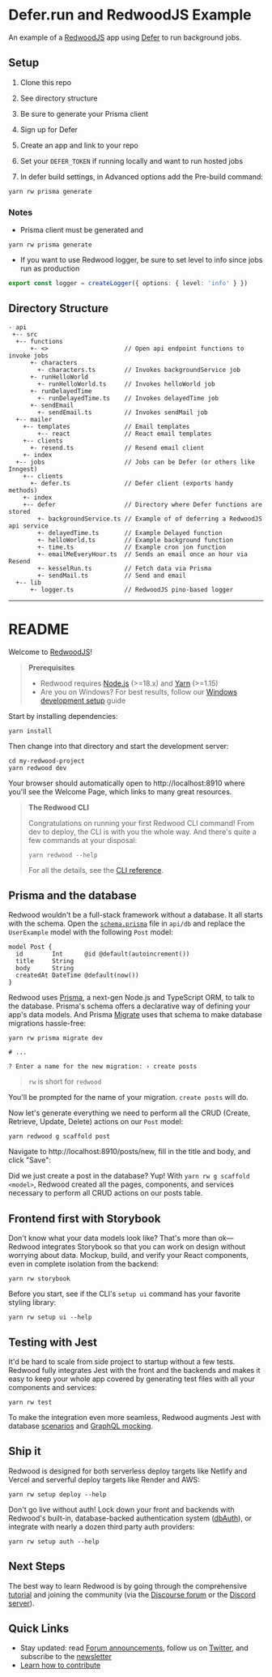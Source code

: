 # Defer.run and RedwoodJS Example

An example of a [RedwoodJS](https://www.redwoodjs.com) app using [Defer](https://www.defer.run) to run background jobs.

## Setup

1. Clone this repo

2. See directory structure

3. Be sure to generate your Prisma client

4. Sign up for Defer

5. Create an app and link to your repo

7. Set your `DEFER_TOKEN` if running locally and want to run hosted jobs

6. In defer build settings, in Advanced options add the Pre-build command:

```bash
yarn rw prisma generate
```

### Notes

* Prisma client must be generated and

```
yarn rw prisma generate
```

* If you want to use Redwood logger, be sure to set level to info since jobs run as production

```ts
export const logger = createLogger({ options: { level: 'info' } })
```

## Directory Structure

```
- api
 +-- src
  +-- functions
      +- <>                     // Open api endpoint functions to invoke jobs
      +- characters
        +- characters.ts        // Invokes backgroundService job
      +- runHelloWorld
        +- runHelloWorld.ts     // Invokes helloWorld job
      +- runDelayedTime
        +- runDelayedTime.ts    // Invokes delayedTime job
      +- sendEmail
        +- sendEmail.ts         // Invokes sendMail job
  +-- mailer
    +-- templates               // Email templates
        +-- react               // React email templates
    +-- clients
      +- resend.ts              // Resend email client
    +- index
  +-- jobs                      // Jobs can be Defer (or others like Inngest)
    +-- clients
      +- defer.ts               // Defer client (exports handy methods)
    +- index
    +-- defer                   // Directory where Defer functions are stored
        +- backgroundService.ts // Example of of deferring a RedwoodJS api service
        +- delayedTime.ts       // Example Delayed function
        +- helloWorld.ts        // Example background function
        +- time.ts              // Example cron jon function
        +- emailMeEveryHour.ts  // Sends an email once an hour via Resend
        +- kesselRun.ts         // Fetch data via Prisma
        +- sendMail.ts          // Send and email
  +-- lib
      +- logger.ts              // RedwoodJS pino-based logger
```

---

# README

Welcome to [RedwoodJS](https://redwoodjs.com)!

> **Prerequisites**
>
> - Redwood requires [Node.js](https://nodejs.org/en/) (>=18.x) and [Yarn](https://yarnpkg.com/) (>=1.15)
> - Are you on Windows? For best results, follow our [Windows development setup](https://redwoodjs.com/docs/how-to/windows-development-setup) guide

Start by installing dependencies:

```
yarn install
```

Then change into that directory and start the development server:

```
cd my-redwood-project
yarn redwood dev
```

Your browser should automatically open to http://localhost:8910 where you'll see the Welcome Page, which links to many great resources.

> **The Redwood CLI**
>
> Congratulations on running your first Redwood CLI command!
> From dev to deploy, the CLI is with you the whole way.
> And there's quite a few commands at your disposal:
> ```
> yarn redwood --help
> ```
> For all the details, see the [CLI reference](https://redwoodjs.com/docs/cli-commands).

## Prisma and the database

Redwood wouldn't be a full-stack framework without a database. It all starts with the schema. Open the [`schema.prisma`](api/db/schema.prisma) file in `api/db` and replace the `UserExample` model with the following `Post` model:

```
model Post {
  id        Int      @id @default(autoincrement())
  title     String
  body      String
  createdAt DateTime @default(now())
}
```

Redwood uses [Prisma](https://www.prisma.io/), a next-gen Node.js and TypeScript ORM, to talk to the database. Prisma's schema offers a declarative way of defining your app's data models. And Prisma [Migrate](https://www.prisma.io/migrate) uses that schema to make database migrations hassle-free:

```
yarn rw prisma migrate dev

# ...

? Enter a name for the new migration: › create posts
```

> `rw` is short for `redwood`

You'll be prompted for the name of your migration. `create posts` will do.

Now let's generate everything we need to perform all the CRUD (Create, Retrieve, Update, Delete) actions on our `Post` model:

```
yarn redwood g scaffold post
```

Navigate to http://localhost:8910/posts/new, fill in the title and body, and click "Save":

Did we just create a post in the database? Yup! With `yarn rw g scaffold <model>`, Redwood created all the pages, components, and services necessary to perform all CRUD actions on our posts table.

## Frontend first with Storybook

Don't know what your data models look like?
That's more than ok—Redwood integrates Storybook so that you can work on design without worrying about data.
Mockup, build, and verify your React components, even in complete isolation from the backend:

```
yarn rw storybook
```

Before you start, see if the CLI's `setup ui` command has your favorite styling library:

```
yarn rw setup ui --help
```

## Testing with Jest

It'd be hard to scale from side project to startup without a few tests.
Redwood fully integrates Jest with the front and the backends and makes it easy to keep your whole app covered by generating test files with all your components and services:

```
yarn rw test
```

To make the integration even more seamless, Redwood augments Jest with database [scenarios](https://redwoodjs.com/docs/testing.md#scenarios)  and [GraphQL mocking](https://redwoodjs.com/docs/testing.md#mocking-graphql-calls).

## Ship it

Redwood is designed for both serverless deploy targets like Netlify and Vercel and serverful deploy targets like Render and AWS:

```
yarn rw setup deploy --help
```

Don't go live without auth!
Lock down your front and backends with Redwood's built-in, database-backed authentication system ([dbAuth](https://redwoodjs.com/docs/authentication#self-hosted-auth-installation-and-setup)), or integrate with nearly a dozen third party auth providers:

```
yarn rw setup auth --help
```

## Next Steps

The best way to learn Redwood is by going through the comprehensive [tutorial](https://redwoodjs.com/docs/tutorial/foreword) and joining the community (via the [Discourse forum](https://community.redwoodjs.com) or the [Discord server](https://discord.gg/redwoodjs)).

## Quick Links

- Stay updated: read [Forum announcements](https://community.redwoodjs.com/c/announcements/5), follow us on [Twitter](https://twitter.com/redwoodjs), and subscribe to the [newsletter](https://redwoodjs.com/newsletter)
- [Learn how to contribute](https://redwoodjs.com/docs/contributing)
